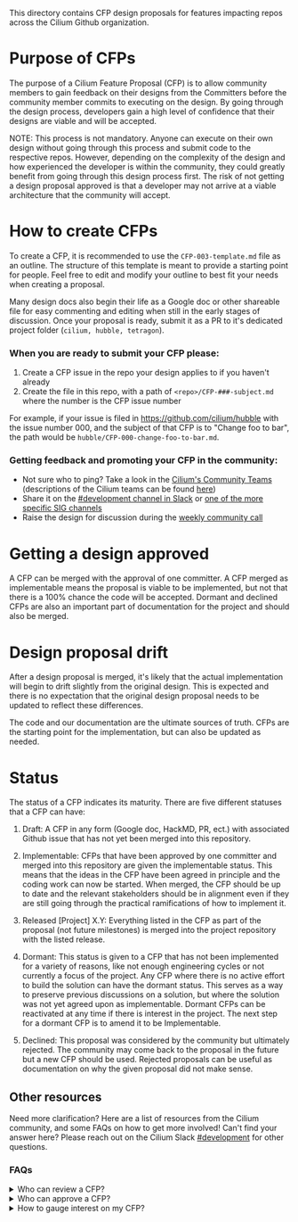 This directory contains CFP design proposals for features impacting repos across the
Cilium Github organization.

# Purpose of CFPs

The purpose of a Cilium Feature Proposal (CFP) is to allow community members to gain feedback
on their designs from the Committers before the community member commits to
executing on the design. By going through the design process, developers gain a
high level of confidence that their designs are viable and will be
accepted.

NOTE: This process is not mandatory. Anyone can execute on their own design
without going through this process and submit code to the respective repos.
However, depending on the complexity of the design and how experienced the
developer is within the community, they could greatly benefit from going through
this design process first. The risk of not getting a design proposal approved
is that a developer may not arrive at a viable architecture that the community will
accept.

# How to create CFPs

To create a CFP, it is recommended to use the `CFP-003-template.md`
file as an outline. The structure of this template is meant to provide a starting
point for people. Feel free to edit and modify your outline to best fit your
needs when creating a proposal.

Many design docs also begin their life as a Google doc or other shareable
file for easy commenting and editing when still in the early stages of discussion.
Once your proposal is ready, submit it as a PR to it's dedicated project folder (`cilium, hubble, tetragon`).

### When you are ready to submit your CFP please:

1. Create a CFP issue in the repo your design applies to if you haven't already
2. Create the file in this repo, with a path of `<repo>/CFP-###-subject.md` where the number is the CFP issue number

For example, if your issue is filed in https://github.com/cilium/hubble with
the issue number 000, and the subject of that CFP is to "Change foo to bar",
the path would be `hubble/CFP-000-change-foo-to-bar.md`.

### Getting feedback and promoting your CFP in the community:

- Not sure who to ping? Take a look in the [Cilium's Community Teams](https://github.com/cilium/community/tree/main/ladder/teams) (descriptions of the Cilium teams can be found [here](https://github.com/cilium/cilium/blob/main/CODEOWNERS))
- Share it on the [#development channel in Slack](https://cilium.slack.com/archives/C2B917YHE) or [one of the more specific SIG channels](https://docs.cilium.io/en/v1.13/community/community/#id1)
- Raise the design for discussion during the [weekly community call](https://docs.cilium.io/en/v1.13/community/community/#id1)

# Getting a design approved

A CFP can be merged with the approval of one committer. A CFP merged as implementable means the proposal is viable to be implemented, but not that there is a 100% chance the code will be accepted. Dormant and declined CFPs are also an important part of documentation for the project and should also be merged.

# Design proposal drift

After a design proposal is merged, it's likely that the actual implementation
will begin to drift slightly from the original design. This is expected and
there is no expectation that the original design proposal needs to be updated
to reflect these differences.

The code and our documentation are the ultimate sources of truth. CFPs are
the starting point for the implementation, but can also be updated as needed.

# Status

The status of a CFP indicates its maturity. There are five different statuses
that a CFP can have:

1. Draft: A CFP in any form (Google doc, HackMD, PR, ect.) with associated Github issue that has not yet
been merged into this repository.

2. Implementable: CFPs that have been approved by one committer and merged into
this repository are given the implementable status. This means that the ideas in the CFP
have been agreed in principle and the coding work can now be started. When merged,
the CFP should be up to date and the relevant stakeholders should be in alignment
even if they are still going through the practical ramifications of how to implement it.

3. Released [Project] X.Y: Everything listed in the CFP as part of the proposal (not future milestones) is merged into the project repository with the listed release.

4. Dormant: This status is given to a CFP that has not been
implemented for a variety of reasons, like not enough engineering cycles or not
currently a focus of the project. Any CFP where there is no active effort to
build the solution can have the dormant status. This serves as a way to preserve
previous discussions on a solution, but where the solution was not yet agreed
upon as implementable. Dormant CFPs can be reactivated
at any time if there is interest in the project. The next step for a dormant CFP is to amend it to be Implementable.

5. Declined: This proposal was considered by the community but ultimately rejected. The community may come back to the proposal in the future but a new CFP should be used. Rejected proposals can be useful as documentation on why the given proposal did not make sense.

## Other resources 

Need more clarification? Here are a list of resources from the Cilium community, and some FAQs on how to get more involved! Can't find your answer here? Please reach out on the Cilium Slack [#development](https://cilium.slack.com/archives/C2B917YHE) for other questions.

### FAQs

<details>
<summary>Who can review a CFP?</summary>
    Anyone can leave a helpful review on a CFP! Any questions, points of clarification that can help refine a CFP is greatly appreciated.
</details>

<details>
<summary>Who can approve a CFP?</summary>
    In order to approve a CFP, an Approver in the Cilium community must review a CFP submitted. It is expected that a [Code Team](https://github.com/cilium/community/blob/main/CONTRIBUTOR-ROLES.md#code-team) can approve a CFP.
</details>

<details>
<summary>How to gauge interest on my CFP?</summary>
    Attend a Cilium weekly meeting or ask on the Cilium Slack for getting preliminary feedback on your CFP. If possible, ask in the relevant [SIG](https://docs.cilium.io/en/stable/community/community/#special-interest-groups).
</details>
